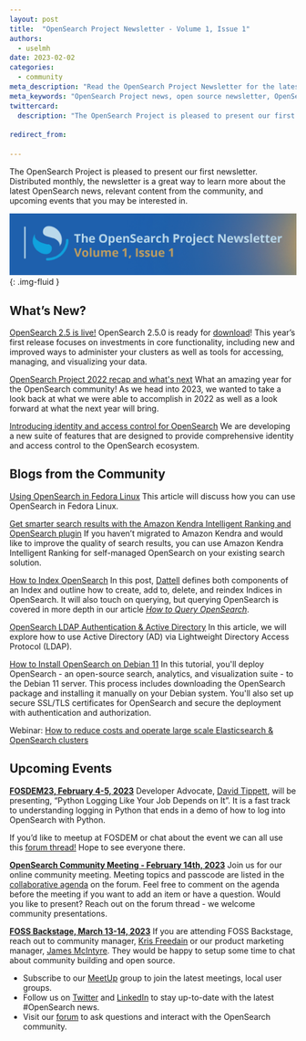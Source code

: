 ```yaml
---
layout: post
title:  "OpenSearch Project Newsletter - Volume 1, Issue 1"
authors:
  - uselmh
date: 2023-02-02
categories:
  - community
meta_description: "Read the OpenSearch Project Newsletter for the latest news, community happenings, events, product launches and to hear what’s new with our partners."
meta_keywords: "OpenSearch Project news, open source newsletter, OpenSearch partner"
twittercard:
  description: "The OpenSearch Project is pleased to present our first newsletter. Distributed monthly, the newsletter is a great way to learn more about the latest OpenSearch news, relevant content from the community, and upcoming events that you may be interested in."

redirect_from: 

---
```

The OpenSearch Project is pleased to present our first newsletter. Distributed monthly, the newsletter is a great way to learn more about the latest OpenSearch news, relevant content from the community, and upcoming events that you may be interested in. 

<img src="/assets/media/blog-images/2023-02-02-opensearch-newsletter-vol1-issue1/newsletterv1i1.png" alt="OpenSearch Project Newsletter"/>{: .img-fluid }

## What’s New?

[OpenSearch 2.5 is live!](https://opensearch.org/blog/opensearch-2-5-is-live/)
OpenSearch 2.5.0 is ready for [download](https://opensearch.org/downloads.html)! This year’s first release focuses on investments in core functionality, including new and improved ways to administer your clusters as well as tools for accessing, managing, and visualizing your data.

[OpenSearch Project 2022 recap and what's next](https://opensearch.org/blog/opensearch-project-2022-recap-and-whats-next/)
What an amazing year for the OpenSearch community! As we head into 2023, we wanted to take a look back at what we were able to accomplish in 2022 as well as a look forward at what the next year will bring.

[Introducing identity and access control for OpenSearch](https://opensearch.org/blog/Introducing-Identity/)
We are developing a new suite of features that are designed to provide comprehensive identity and access control to the OpenSearch ecosystem.

## Blogs from the Community

[Using OpenSearch in Fedora Linux](https://fedoramagazine.org/using-opensearch-in-fedora-linux/)
This article will discuss how you can use OpenSearch in Fedora Linux.

[Get smarter search results with the Amazon Kendra Intelligent Ranking and OpenSearch plugin](https://aws.amazon.com/blogs/machine-learning/get-smarter-search-results-with-the-amazon-kendra-intelligent-ranking-and-opensearch-plugin/)
If you haven’t migrated to Amazon Kendra and would like to improve the quality of search results, you can use Amazon Kendra Intelligent Ranking for self-managed OpenSearch on your existing search solution.

[How to Index OpenSearch](https://dattell.com/data-architecture-blog/how-to-index-opensearch/)
In this post, [Dattell](https://dattell.com/data-architecture-blog/how-to-index-opensearch/) defines both components of an Index and outline how to create, add to, delete, and reindex Indices in OpenSearch. It will also touch on querying, but querying OpenSearch is covered in more depth in our article [_How to Query OpenSearch_](https://dattell.com/data-architecture-blog/how-to-query-opensearch-with-boolean-queries/). 

[OpenSearch LDAP Authentication & Active Directory](https://opster.com/guides/opensearch/opensearch-security/active-directory-ldap-authentication/)
In this article, we will explore how to use Active Directory (AD) via Lightweight Directory Access Protocol (LDAP).

[How to Install OpenSearch on Debian 11](https://www.howtoforge.com/how-to-install-opensearch-on-debian-11/)
In this tutorial, you'll deploy OpenSearch - an open-source search, analytics, and visualization suite - to the Debian 11 server. This process includes downloading the OpenSearch package and installing it manually on your Debian system. You'll also set up secure SSL/TLS certificates for OpenSearch and secure the deployment with authentication and authorization.

Webinar: [How to reduce costs and operate large scale Elasticsearch & OpenSearch clusters](https://opster.com/webinar/opster-webinar-how-to-reduce-costs-and-operate-large-scale-elasticsearch/)

## Upcoming Events

**[FOSDEM23, February 4-5, 2023](https://fosdem.org/2023/schedule/event/python_logging/)**
Developer Advocate, [David Tippett](https://twitter.com/dtaivpp), will be presenting, “Python Logging Like Your Job Depends on It”. It is a fast track to understanding logging in Python that ends in a demo of how to log into OpenSearch with Python. 

If you’d like to meetup at FOSDEM or chat about the event we can all use this [forum thread!](https://forum.opensearch.org/t/fosdem-2023-thread/12102) Hope to see everyone there.

**[OpenSearch Community Meeting - February 14th, 2023](https://www.meetup.com/opensearch/events/290444856)**
Join us for our online community meeting. Meeting topics and passcode are listed in the [collaborative agenda](https://forum.opensearch.org/t/opensearch-community-meeting-2023-0214/11894) on the forum. Feel free to comment on the agenda before the meeting if you want to add an item or have a question. Would you like to present? Reach out on the forum thread - we welcome community presentations.

**[FOSS Backstage, March 13-14, 2023](https://23.foss-backstage.de/)**
If you are attending FOSS Backstage, reach out to community manager, [Kris Freedain](https://twitter.com/KrisFreedain)  or our product marketing manager, [James McIntyre](mailto:jamtyre@amazon.com). They would be happy to setup some time to chat about community building and open source.


* Subscribe to our [MeetUp](https://www.meetup.com/opensearch/) group to join the latest meetings, local user groups. 
* Follow us on [Twitter](https://twitter.com/OpenSearchProj) and [LinkedIn](https://www.linkedin.com/company/opensearch-project/) to stay up-to-date with the latest #OpenSearch news.
* Visit our [forum](https://forum.opensearch.org/) to ask questions and interact with the OpenSearch community.
